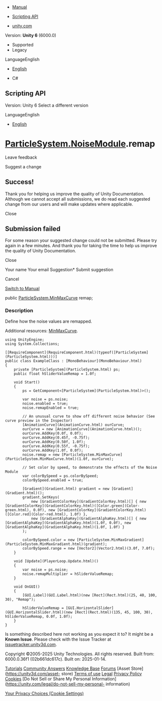 [ ]()

  * [Manual](../Manual/index.html)
  * [Scripting API](../ScriptReference/index.html)

  * [unity.com](https://unity.com/)

Version: **Unity 6** (6000.0)

  * Supported
  * Legacy

LanguageEnglish

  * [English]()

  * C#

[ ](https://docs.unity3d.com)

## Scripting API

Version: Unity 6 Select a different version

LanguageEnglish

  * [English]()

#  [ParticleSystem.NoiseModule](ParticleSystem.NoiseModule.html).remap

Leave feedback

Suggest a change

## Success!

Thank you for helping us improve the quality of Unity Documentation. Although
we cannot accept all submissions, we do read each suggested change from our
users and will make updates where applicable.

Close

## Submission failed

For some reason your suggested change could not be submitted. Please <a>try
again</a> in a few minutes. And thank you for taking the time to help us
improve the quality of Unity Documentation.

Close

Your name Your email Suggestion* Submit suggestion

Cancel

[Switch to Manual](../Manual/class-ParticleSystem.html "Go to ParticleSystem
Component in the Manual")

public [ParticleSystem.MinMaxCurve](ParticleSystem.MinMaxCurve.html) remap;

### Description

Define how the noise values are remapped.

Additional resources: [MinMaxCurve](ParticleSystem.MinMaxCurve.html).

    
    
    using UnityEngine;
    using System.Collections;  
      
    [[RequireComponent](RequireComponent.html)(typeof([ParticleSystem](ParticleSystem.html)))]
    public class ExampleClass : [MonoBehaviour](MonoBehaviour.html)
    {
        private [ParticleSystem](ParticleSystem.html) ps;
        public float hSliderValueRemap = 1.0f;  
      
        void Start()
        {
            ps = GetComponent<[ParticleSystem](ParticleSystem.html)>();  
      
            var noise = ps.noise;
            noise.enabled = true;
            noise.remapEnabled = true;  
      
            // An unusual curve to show off different noise behavior (See curve preview in the Inspector)
            [AnimationCurve](AnimationCurve.html) ourCurve;
            ourCurve = new [AnimationCurve](AnimationCurve.html)();
            ourCurve.AddKey(0.0f, 0.0f);
            ourCurve.AddKey(0.45f, -0.75f);
            ourCurve.AddKey(0.50f, 1.0f);
            ourCurve.AddKey(0.55f, -0.75f);
            ourCurve.AddKey(1.0f, 0.0f);
            noise.remap = new [ParticleSystem.MinMaxCurve](ParticleSystem.MinMaxCurve.html)(1.0f, ourCurve);  
      
            // Set color by speed, to demonstrate the effects of the Noise Module
            var colorBySpeed = ps.colorBySpeed;
            colorBySpeed.enabled = true;  
      
            [Gradient](Gradient.html) gradient = new [Gradient](Gradient.html)();
            gradient.SetKeys(
                new [GradientColorKey](GradientColorKey.html)[] { new [GradientColorKey](GradientColorKey.html)([Color.green](Color-green.html), 0.0f), new [GradientColorKey](GradientColorKey.html)([Color.red](Color-red.html), 1.0f) },
                new [GradientAlphaKey](GradientAlphaKey.html)[] { new [GradientAlphaKey](GradientAlphaKey.html)(1.0f, 0.0f), new [GradientAlphaKey](GradientAlphaKey.html)(1.0f, 1.0f) }
            );  
      
            colorBySpeed.color = new [ParticleSystem.MinMaxGradient](ParticleSystem.MinMaxGradient.html)(gradient);
            colorBySpeed.range = new [Vector2](Vector2.html)(3.0f, 7.0f);
        }  
      
        void [Update](PlayerLoop.Update.html)()
        {
            var noise = ps.noise;
            noise.remapMultiplier = hSliderValueRemap;
        }  
      
        void OnGUI()
        {
            [GUI.Label](GUI.Label.html)(new [Rect](Rect.html)(25, 40, 100, 30), "Remap");  
      
            hSliderValueRemap = [GUI.HorizontalSlider](GUI.HorizontalSlider.html)(new [Rect](Rect.html)(135, 45, 100, 30), hSliderValueRemap, 0.0f, 1.0f);
        }
    }
    

Is something described here not working as you expect it to? It might be a
**Known Issue**. Please check with the Issue Tracker at
[issuetracker.unity3d.com](https://issuetracker.unity3d.com).

Copyright ©2005-2025 Unity Technologies. All rights reserved. Built from:
6000.0.36f1 (02b661dc617c). Built on: 2025-01-14.

[Tutorials](https://unity3d.com/learn) [Community
Answers](https://answers.unity3d.com) [Knowledge
Base](https://support.unity3d.com/hc/en-us)
[Forums](https://forum.unity3d.com) [Asset Store](https://unity3d.com/asset-
store) [Terms of use](https://docs.unity3d.com/Manual/TermsOfUse.html)
[Legal](https://unity.com/legal) [Privacy
Policy](https://unity.com/legal/privacy-policy)
[Cookies](https://unity.com/legal/cookie-policy) [Do Not Sell or Share My
Personal Information](https://unity.com/legal/do-not-sell-my-personal-
information)

[Your Privacy Choices (Cookie Settings)](javascript:void\(0\);)

